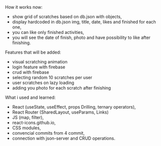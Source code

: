 How it works now:

- show grid of scratches based on db.json with objects,
- display hardcoded in db.json img, title, date, likes and finished for each one,
- you can like only finished activities,
- you will see the date of finish, photo and have possibility to like after finishing.

Features that will be added:

- visual scratching animation
- login feature with firebase
- crud with firebase
- selecting random 10 scratches per user
- user scratches on lazy loading
- adding you photo for each scratch after finishing

What i used and learned:

- React (useState, useEffect, props Drilling, ternary operators),
- React Router (SharedLayout, useParams, Links)
- JS (map, filter),
- react-icons.github.io,
- CSS modules,
- convencial commits from 4 commit,
- connection with json-server and CRUD operations.
